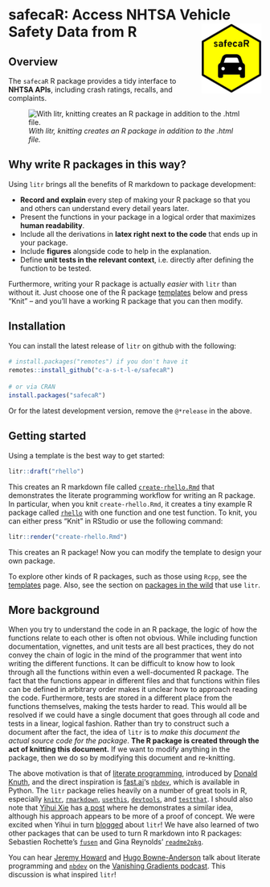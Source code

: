 
<!-- README.md is generated from README.Rmd. Please edit that file -->

# safecaR: Access NHTSA Vehicle Safety Data from R <img src="man/figures/safecaR_hex_logo.png" align="right" height="139" />

<!-- badges: start -->

<!-- badges: end -->

## Overview

The `safecaR` R package provides a tidy interface to **NHTSA APIs**,
including crash ratings, recalls, and complaints.

<figure>
<img src="man/figures/diagram3.png"
alt="With litr, knitting creates an R package in addition to the .html file." />
<figcaption aria-hidden="true"><em>With litr, knitting creates an R
package in addition to the .html file.</em></figcaption>
</figure>

## Why write R packages in this way?

Using `litr` brings all the benefits of R markdown to package
development:

- **Record and explain** every step of making your R package so that you
  and others can understand every detail years later.
- Present the functions in your package in a logical order that
  maximizes **human readability**.
- Include all the derivations in **latex right next to the code** that
  ends up in your package.
- Include **figures** alongside code to help in the explanation.
- Define **unit tests in the relevant context**, i.e. directly after
  defining the function to be tested.

Furthermore, writing your R package is actually *easier* with `litr`
than without it. Just choose one of the R package
[templates](https://jacobbien.github.io/litr-project/articles/package-templates.html)
below and press “Knit” – and you’ll have a working R package that you
can then modify.

## Installation

You can install the latest release of `litr` on github with the
following:

``` r
# install.packages("remotes") if you don't have it
remotes::install_github("c-a-s-t-l-e/safecaR")

# or via CRAN
install.packages("safecaR")
```

Or for the latest development version, remove the `@*release` in the
above.

## Getting started

Using a template is the best way to get started:

``` r
litr::draft("rhello")
```

This creates an R markdown file called
[`create-rhello.Rmd`](https://github.com/jacobbien/litr-project/blob/main/examples/make-an-r-package/create-rhello.Rmd)
that demonstrates the literate programming workflow for writing an R
package. In particular, when you knit `create-rhello.Rmd`, it creates a
tiny example R package called
[`rhello`](https://github.com/jacobbien/litr-project/tree/main/examples/make-an-r-package/rhello)
with one function and one test function. To knit, you can either press
“Knit” in RStudio or use the following command:

``` r
litr::render("create-rhello.Rmd")
```

This creates an R package! Now you can modify the template to design
your own package.

To explore other kinds of R packages, such as those using `Rcpp`, see
the
[templates](https://jacobbien.github.io/litr-project/articles/package-templates.html)
page. Also, see the section on [packages in the
wild](https://jacobbien.github.io/litr-project/articles/packages-in-the-wild.html)
that use `litr`.

## More background

When you try to understand the code in an R package, the logic of how
the functions relate to each other is often not obvious. While including
function documentation, vignettes, and unit tests are all best
practices, they do not convey the chain of logic in the mind of the
programmer that went into writing the different functions. It can be
difficult to know how to look through all the functions within even a
well-documented R package. The fact that the functions appear in
different files and that functions within files can be defined in
arbitrary order makes it unclear how to approach reading the code.
Furthermore, tests are stored in a different place from the functions
themselves, making the tests harder to read. This would all be resolved
if we could have a single document that goes through all code and tests
in a linear, logical fashion. Rather than try to construct such a
document after the fact, the idea of `litr` is to *make this document
the actual source code for the package*. **The R package is created
through the act of knitting this document.** If we want to modify
anything in the package, then we do so by modifying this document and
re-knitting.

The above motivation is that of [literate
programming](https://en.wikipedia.org/wiki/Literate_programming),
introduced by [Donald
Knuth](https://www-cs-faculty.stanford.edu/~knuth/), and the direct
inspiration is [fast.ai](https://www.fast.ai/about/)‘s
[`nbdev`](https://nbdev.fast.ai/), which is available in Python. The
`litr` package relies heavily on a number of great tools in R,
especially [`knitr`](https://yihui.org/knitr/),
[`rmarkdown`](https://rmarkdown.rstudio.com/docs/index.html),
[`usethis`](https://usethis.r-lib.org/),
[`devtools`](https://devtools.r-lib.org/), and
[`testthat`](https://testthat.r-lib.org/). I should also note that
[Yihui Xie](https://yihui.org/en/) has [a post](https://yihui.org/rlp/)
where he demonstrates a similar idea, although his approach appears to
be more of a proof of concept. We were excited when Yihui in turn
[blogged](https://yihui.org/en/2023/01/litr-package/) about `litr`! We
have also learned of two other packages that can be used to turn R
markdown into R packages: Sebastien Rochette’s
[`fusen`](https://thinkr-open.github.io/fusen/) and Gina Reynolds’
[`readme2pkg`](https://github.com/EvaMaeRey/readme2pkg).

You can hear [Jeremy
Howard](https://www.fast.ai/about.html#jeremy-howard) and [Hugo
Bowne-Anderson](https://hugobowne.github.io/) talk about literate
programming and [`nbdev`](https://nbdev.fast.ai/) on the [Vanishing
Gradients podcast](https://vanishinggradients.fireside.fm/2). This
discussion is what inspired `litr`!
